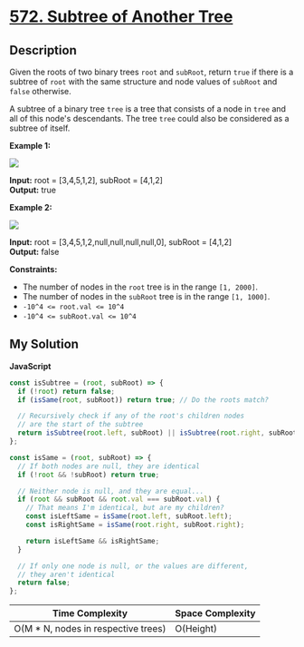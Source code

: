 # [572. Subtree of Another Tree](https://leetcode.com/problems/subtree-of-another-tree)

## Description

Given the roots of two binary trees `root` and `subRoot`, return `true` if there is a subtree of `root` with the same structure and node values of `subRoot` and `false` otherwise.

A subtree of a binary tree `tree` is a tree that consists of a node in `tree` and all of this node's descendants. The tree `tree` could also be considered as a subtree of itself.

**Example 1:**

![](https://assets.leetcode.com/uploads/2021/04/28/subtree1-tree.jpg)

**Input:** root = \[3,4,5,1,2\], subRoot = \[4,1,2\]  
**Output:** true

**Example 2:**

![](https://assets.leetcode.com/uploads/2021/04/28/subtree2-tree.jpg)

**Input:** root = \[3,4,5,1,2,null,null,null,null,0\], subRoot = \[4,1,2\]  
**Output:** false

**Constraints:**

- The number of nodes in the `root` tree is in the range `[1, 2000]`.
- The number of nodes in the `subRoot` tree is in the range `[1, 1000]`.
- `-10^4 <= root.val <= 10^4`
- `-10^4 <= subRoot.val <= 10^4`

## My Solution

**JavaScript**

```js
const isSubtree = (root, subRoot) => {
  if (!root) return false;
  if (isSame(root, subRoot)) return true; // Do the roots match?

  // Recursively check if any of the root's children nodes
  // are the start of the subtree
  return isSubtree(root.left, subRoot) || isSubtree(root.right, subRoot);
};

const isSame = (root, subRoot) => {
  // If both nodes are null, they are identical
  if (!root && !subRoot) return true;

  // Neither node is null, and they are equal...
  if (root && subRoot && root.val === subRoot.val) {
    // That means I'm identical, but are my children?
    const isLeftSame = isSame(root.left, subRoot.left);
    const isRightSame = isSame(root.right, subRoot.right);

    return isLeftSame && isRightSame;
  }

  // If only one node is null, or the values are different,
  // they aren't identical
  return false;
};
```

| Time Complexity                      | Space Complexity |
| ------------------------------------ | ---------------- |
| O(M \* N, nodes in respective trees) | O(Height)        |
